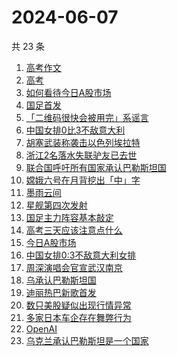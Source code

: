 # 2024-06-07

共 23 条

<!-- BEGIN ZHIHUSEARCH -->
<!-- 最后更新时间 Fri Jun 07 2024 19:11:01 GMT+0800 (China Standard Time) -->
1. [高考作文](https://www.zhihu.com/search?q=高考作文)
1. [高考](https://www.zhihu.com/search?q=高考)
1. [如何看待今日A股市场](https://www.zhihu.com/search?q=如何看待今日A股市场)
1. [国足首发](https://www.zhihu.com/search?q=国足首发)
1. [「二维码很快会被用完」系谣言](https://www.zhihu.com/search?q=「二维码很快会被用完」系谣言)
1. [中国女排0比3不敌意大利](https://www.zhihu.com/search?q=中国女排0比3不敌意大利)
1. [胡塞武装称袭击以色列埃拉特](https://www.zhihu.com/search?q=胡塞武装称袭击以色列埃拉特)
1. [浙江2名落水失联驴友已去世](https://www.zhihu.com/search?q=浙江2名落水失联驴友已去世)
1. [联合国呼吁所有国家承认巴勒斯坦国](https://www.zhihu.com/search?q=联合国呼吁所有国家承认巴勒斯坦国)
1. [嫦娥六号在月背挖出「中」字](https://www.zhihu.com/search?q=嫦娥六号在月背挖出「中」字)
1. [墨雨云间](https://www.zhihu.com/search?q=墨雨云间)
1. [星舰第四次发射](https://www.zhihu.com/search?q=星舰第四次发射)
1. [国足主力阵容基本敲定](https://www.zhihu.com/search?q=国足主力阵容基本敲定)
1. [高考三天应该注意点什么](https://www.zhihu.com/search?q=高考三天应该注意点什么)
1. [今日A股市场](https://www.zhihu.com/search?q=今日A股市场)
1. [中国女排0:3不敌意大利女排](https://www.zhihu.com/search?q=中国女排0:3不敌意大利女排)
1. [周深演唱会官宣武汉南京](https://www.zhihu.com/search?q=周深演唱会官宣武汉南京)
1. [乌承认巴勒斯坦国](https://www.zhihu.com/search?q=乌承认巴勒斯坦国)
1. [迪丽热巴新歌首发](https://www.zhihu.com/search?q=迪丽热巴新歌首发)
1. [数只美股疑似出现行情异常](https://www.zhihu.com/search?q=数只美股疑似出现行情异常)
1. [多家日本车企存在舞弊行为](https://www.zhihu.com/search?q=多家日本车企存在舞弊行为)
1. [OpenAI](https://www.zhihu.com/search?q=OpenAI)
1. [乌克兰承认巴勒斯坦是一个国家](https://www.zhihu.com/search?q=乌克兰承认巴勒斯坦是一个国家)
<!-- END ZHIHUSEARCH -->
